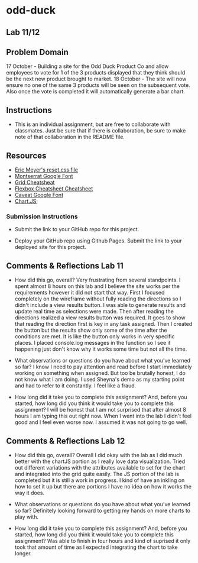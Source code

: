 # odd-duck

## Lab 11/12

## Problem Domain

17 October - Building a site for the Odd Duck Product Co and allow employees to vote for 1 of the 3 products displayed that they think should be the next new product brought to market.
18 October - The site will now ensure no one of the same 3 products will be seen on the subsequent vote. Also once the vote is completed it will automatically generate a bar chart.

## Instructions

* This is an individual assignment, but are free to collaborate with classmates. Just be sure that if there is collaboration, be sure to make note of that collaboration in the README file.

## Resources

* [Eric Meyer's reset.css file](https://meyerweb.com/eric/tools/css/reset/)
* [Montserrat Google Font](https://fonts.google.com/?query=Montserrat)
* [Grid Cheatsheat](https://grid.malven.co/)
* [Flexbox Cheatsheet Cheatsheet](https://jonitrythall.com/content/flexboxsheet.pdf)
* [Caveat Google Font](https://fonts.google.com/?query=Caveat)
* [Chart.JS](https://www.chartjs.org/);

### Submission Instructions

* Submit the link to your GitHub repo for this project.

* Deploy your GitHub repo using Github Pages. Submit the link to your deployed site for this project.

## Comments & Reflections Lab 11

* How did this go, overall?
Very frustrating from several standpoints. I spent almost 8 hours on this lab and I believe the site works per the requirements however it did not start that way. First I focused completely on the wireframe without fully reading the directions so I didn't include a view results button. I was able to generate results and update real time as selections were made. Then after reading the directions realized a view results button was required. It goes to show that reading the direction first is key in any task assigned. Then I created the button but the results show only some of the time after the conditions are met. It is like the button only works in very specific places.  I placed console.log messages in the function so I see it happening just don't know why it works some time but not all the time.

* What observations or questions do you have about what you’ve learned so far?
I know I need to pay attention and read before I start immediately working on something when assigned.  But too be brutally honest, I do not know what I am doing. I used Sheyna's demo as my starting point and had to refer to it constantly. I feel like a fraud.

* How long did it take you to complete this assignment? And, before you started, how long did you think it would take you to complete this assignment?
I will be honest that I am not surprised that after almost 8 hours I am typing this out right now. When I went into the lab I didn't feel good and I feel even worse now. I assumed it was not going to go well.

## Comments & Reflections Lab 12

* How did this go, overall?
Overall I did okay with the lab as I did much better with the chartJS portion as I really love data visualization. Tried out different variations with the attributes available to set for the chart and integrated into the grid quite easily. The JS portion of the lab is completed but it is still a work in progress. I kind of have an inkling on how to set it up but there are portions I have no idea on how it works the way it does.

* What observations or questions do you have about what you’ve learned so far?
Definitely looking forward to getting my hands on more charts to play with.

* How long did it take you to complete this assignment? And, before you started, how long did you think it would take you to complete this assignment?
Was able to finish in four hours and kind of suprised it only took that amount of time as I expected integrating the chart to take longer.
